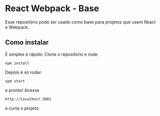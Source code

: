 # React Webpack - Base
Esse repositório pode ser usado como base para projetos que usem React e Webpack. 

## Como instalar
É simples e rápido: 
Clone o repositório e rode:

```
npm install
```
Depois é só rodar:
```
npm start
```
e pronto! Acesse
```
http://localhost:3001
```
e curta o projeto.